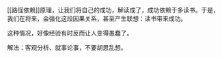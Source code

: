 [[路径依赖]]原理，让我们将自己的成功，解读成了，成功依赖于多读书。于是，我们在将来，会强化这段因果关系，甚至产生联想：读书带来成功。

这种情况，好像经验有时反而让人变得愚蠢了。


解法：客观分析、就事论事，不要胡思乱想。